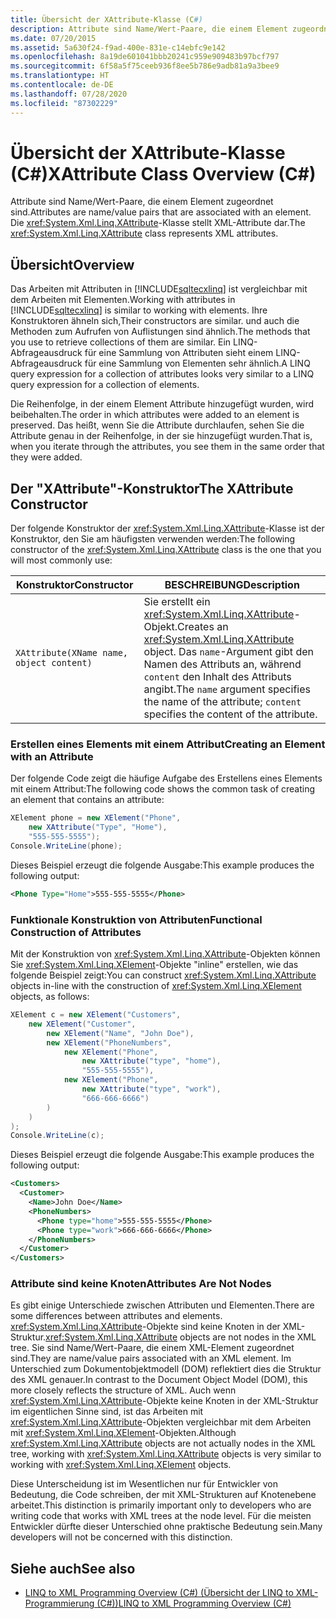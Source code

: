 ```yaml
---
title: Übersicht der XAttribute-Klasse (C#)
description: Attribute sind Name/Wert-Paare, die einem Element zugeordnet sind. Das XAttribute repräsentiert XML-Attribute. Hier erfahren Sie, wie Sie in LINQ to XML in C# mit Attributen arbeiten.
ms.date: 07/20/2015
ms.assetid: 5a630f24-f9ad-400e-831e-c14ebfc9e142
ms.openlocfilehash: 8a19de601041bbb20241c959e909483b97bcf797
ms.sourcegitcommit: 6f58a5f75ceeb936f8ee5b786e9adb81a9a3bee9
ms.translationtype: HT
ms.contentlocale: de-DE
ms.lasthandoff: 07/28/2020
ms.locfileid: "87302229"
---
```

# <a name="xattribute-class-overview-c"></a><span data-ttu-id="bec9b-105">Übersicht der XAttribute-Klasse (C#)</span><span class="sxs-lookup"><span data-stu-id="bec9b-105">XAttribute Class Overview (C#)</span></span>
<span data-ttu-id="bec9b-106">Attribute sind Name/Wert-Paare, die einem Element zugeordnet sind.</span><span class="sxs-lookup"><span data-stu-id="bec9b-106">Attributes are name/value pairs that are associated with an element.</span></span> <span data-ttu-id="bec9b-107">Die <xref:System.Xml.Linq.XAttribute>-Klasse stellt XML-Attribute dar.</span><span class="sxs-lookup"><span data-stu-id="bec9b-107">The <xref:System.Xml.Linq.XAttribute> class represents XML attributes.</span></span>  
  
## <a name="overview"></a><span data-ttu-id="bec9b-108">Übersicht</span><span class="sxs-lookup"><span data-stu-id="bec9b-108">Overview</span></span>  
 <span data-ttu-id="bec9b-109">Das Arbeiten mit Attributen in [!INCLUDE[sqltecxlinq](~/includes/sqltecxlinq-md.md)] ist vergleichbar mit dem Arbeiten mit Elementen.</span><span class="sxs-lookup"><span data-stu-id="bec9b-109">Working with attributes in [!INCLUDE[sqltecxlinq](~/includes/sqltecxlinq-md.md)] is similar to working with elements.</span></span> <span data-ttu-id="bec9b-110">Ihre Konstruktoren ähneln sich,</span><span class="sxs-lookup"><span data-stu-id="bec9b-110">Their constructors are similar.</span></span> <span data-ttu-id="bec9b-111">und auch die Methoden zum Aufrufen von Auflistungen sind ähnlich.</span><span class="sxs-lookup"><span data-stu-id="bec9b-111">The methods that you use to retrieve collections of them are similar.</span></span> <span data-ttu-id="bec9b-112">Ein LINQ-Abfrageausdruck für eine Sammlung von Attributen sieht einem LINQ-Abfrageausdruck für eine Sammlung von Elementen sehr ähnlich.</span><span class="sxs-lookup"><span data-stu-id="bec9b-112">A LINQ query expression for a collection of attributes looks very similar to a LINQ query expression for a collection of elements.</span></span>  
  
 <span data-ttu-id="bec9b-113">Die Reihenfolge, in der einem Element Attribute hinzugefügt wurden, wird beibehalten.</span><span class="sxs-lookup"><span data-stu-id="bec9b-113">The order in which attributes were added to an element is preserved.</span></span> <span data-ttu-id="bec9b-114">Das heißt, wenn Sie die Attribute durchlaufen, sehen Sie die Attribute genau in der Reihenfolge, in der sie hinzugefügt wurden.</span><span class="sxs-lookup"><span data-stu-id="bec9b-114">That is, when you iterate through the attributes, you see them in the same order that they were added.</span></span>  
  
## <a name="the-xattribute-constructor"></a><span data-ttu-id="bec9b-115">Der "XAttribute"-Konstruktor</span><span class="sxs-lookup"><span data-stu-id="bec9b-115">The XAttribute Constructor</span></span>  
 <span data-ttu-id="bec9b-116">Der folgende Konstruktor der <xref:System.Xml.Linq.XAttribute>-Klasse ist der Konstruktor, den Sie am häufigsten verwenden werden:</span><span class="sxs-lookup"><span data-stu-id="bec9b-116">The following constructor of the <xref:System.Xml.Linq.XAttribute> class is the one that you will most commonly use:</span></span>  
  
|<span data-ttu-id="bec9b-117">Konstruktor</span><span class="sxs-lookup"><span data-stu-id="bec9b-117">Constructor</span></span>|<span data-ttu-id="bec9b-118">BESCHREIBUNG</span><span class="sxs-lookup"><span data-stu-id="bec9b-118">Description</span></span>|  
|-----------------|-----------------|  
|`XAttribute(XName name, object content)`|<span data-ttu-id="bec9b-119">Sie erstellt ein <xref:System.Xml.Linq.XAttribute>-Objekt.</span><span class="sxs-lookup"><span data-stu-id="bec9b-119">Creates an <xref:System.Xml.Linq.XAttribute> object.</span></span> <span data-ttu-id="bec9b-120">Das `name`-Argument gibt den Namen des Attributs an, während `content` den Inhalt des Attributs angibt.</span><span class="sxs-lookup"><span data-stu-id="bec9b-120">The `name` argument specifies the name of the attribute; `content` specifies the content of the attribute.</span></span>|  
  
### <a name="creating-an-element-with-an-attribute"></a><span data-ttu-id="bec9b-121">Erstellen eines Elements mit einem Attribut</span><span class="sxs-lookup"><span data-stu-id="bec9b-121">Creating an Element with an Attribute</span></span>  
 <span data-ttu-id="bec9b-122">Der folgende Code zeigt die häufige Aufgabe des Erstellens eines Elements mit einem Attribut:</span><span class="sxs-lookup"><span data-stu-id="bec9b-122">The following code shows the common task of creating an element that contains an attribute:</span></span>  
  
```csharp  
XElement phone = new XElement("Phone",  
    new XAttribute("Type", "Home"),  
    "555-555-5555");  
Console.WriteLine(phone);  
```  
  
 <span data-ttu-id="bec9b-123">Dieses Beispiel erzeugt die folgende Ausgabe:</span><span class="sxs-lookup"><span data-stu-id="bec9b-123">This example produces the following output:</span></span>  
  
```xml  
<Phone Type="Home">555-555-5555</Phone>  
```  
  
### <a name="functional-construction-of-attributes"></a><span data-ttu-id="bec9b-124">Funktionale Konstruktion von Attributen</span><span class="sxs-lookup"><span data-stu-id="bec9b-124">Functional Construction of Attributes</span></span>  
 <span data-ttu-id="bec9b-125">Mit der Konstruktion von <xref:System.Xml.Linq.XAttribute>-Objekten können Sie <xref:System.Xml.Linq.XElement>-Objekte "inline" erstellen, wie das folgende Beispiel zeigt:</span><span class="sxs-lookup"><span data-stu-id="bec9b-125">You can construct <xref:System.Xml.Linq.XAttribute> objects in-line with the construction of <xref:System.Xml.Linq.XElement> objects, as follows:</span></span>  
  
```csharp  
XElement c = new XElement("Customers",  
    new XElement("Customer",  
        new XElement("Name", "John Doe"),  
        new XElement("PhoneNumbers",  
            new XElement("Phone",  
                new XAttribute("type", "home"),  
                "555-555-5555"),  
            new XElement("Phone",  
                new XAttribute("type", "work"),  
                "666-666-6666")  
        )  
    )  
);  
Console.WriteLine(c);  
```  
  
 <span data-ttu-id="bec9b-126">Dieses Beispiel erzeugt die folgende Ausgabe:</span><span class="sxs-lookup"><span data-stu-id="bec9b-126">This example produces the following output:</span></span>  
  
```xml  
<Customers>  
  <Customer>  
    <Name>John Doe</Name>  
    <PhoneNumbers>  
      <Phone type="home">555-555-5555</Phone>  
      <Phone type="work">666-666-6666</Phone>  
    </PhoneNumbers>  
  </Customer>  
</Customers>  
```  
  
### <a name="attributes-are-not-nodes"></a><span data-ttu-id="bec9b-127">Attribute sind keine Knoten</span><span class="sxs-lookup"><span data-stu-id="bec9b-127">Attributes Are Not Nodes</span></span>  
 <span data-ttu-id="bec9b-128">Es gibt einige Unterschiede zwischen Attributen und Elementen.</span><span class="sxs-lookup"><span data-stu-id="bec9b-128">There are some differences between attributes and elements.</span></span> <span data-ttu-id="bec9b-129"><xref:System.Xml.Linq.XAttribute>-Objekte sind keine Knoten in der XML-Struktur.</span><span class="sxs-lookup"><span data-stu-id="bec9b-129"><xref:System.Xml.Linq.XAttribute> objects are not nodes in the XML tree.</span></span> <span data-ttu-id="bec9b-130">Sie sind Name/Wert-Paare, die einem XML-Element zugeordnet sind.</span><span class="sxs-lookup"><span data-stu-id="bec9b-130">They are name/value pairs associated with an XML element.</span></span> <span data-ttu-id="bec9b-131">Im Unterschied zum Dokumentobjektmodell (DOM) reflektiert dies die Struktur des XML genauer.</span><span class="sxs-lookup"><span data-stu-id="bec9b-131">In contrast to the Document Object Model (DOM), this more closely reflects the structure of XML.</span></span> <span data-ttu-id="bec9b-132">Auch wenn <xref:System.Xml.Linq.XAttribute>-Objekte keine Knoten in der XML-Struktur im eigentlichen Sinne sind, ist das Arbeiten mit <xref:System.Xml.Linq.XAttribute>-Objekten vergleichbar mit dem Arbeiten mit <xref:System.Xml.Linq.XElement>-Objekten.</span><span class="sxs-lookup"><span data-stu-id="bec9b-132">Although <xref:System.Xml.Linq.XAttribute> objects are not actually nodes in the XML tree, working with <xref:System.Xml.Linq.XAttribute> objects is very similar to working with <xref:System.Xml.Linq.XElement> objects.</span></span>  
  
 <span data-ttu-id="bec9b-133">Diese Unterscheidung ist im Wesentlichen nur für Entwickler von Bedeutung, die Code schreiben, der mit XML-Strukturen auf Knotenebene arbeitet.</span><span class="sxs-lookup"><span data-stu-id="bec9b-133">This distinction is primarily important only to developers who are writing code that works with XML trees at the node level.</span></span> <span data-ttu-id="bec9b-134">Für die meisten Entwickler dürfte dieser Unterschied ohne praktische Bedeutung sein.</span><span class="sxs-lookup"><span data-stu-id="bec9b-134">Many developers will not be concerned with this distinction.</span></span>  
  
## <a name="see-also"></a><span data-ttu-id="bec9b-135">Siehe auch</span><span class="sxs-lookup"><span data-stu-id="bec9b-135">See also</span></span>

- [<span data-ttu-id="bec9b-136">LINQ to XML Programming Overview (C#) (Übersicht der LINQ to XML-Programmierung (C#))</span><span class="sxs-lookup"><span data-stu-id="bec9b-136">LINQ to XML Programming Overview (C#)</span></span>](./linq-to-xml-overview.md)
